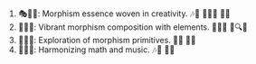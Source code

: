 1. 🎭🔮🎶: Morphism essence woven in creativity. 🎶🔑 🌌🌠🎵 🔑📜
2. 💃🕺🎨: Vibrant morphism composition with elements. 🚶‍♂️🎩 🌌🔍🌌
3. 📜🧾🧵: Exploration of morphism primitives. 👏💫 🌌🔑
4. 🎵🎶📐: Harmonizing math and music. 🎶🔑 🌌🔮
